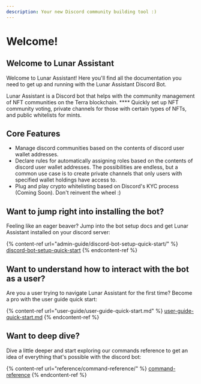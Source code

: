 ```yaml
---
description: Your new Discord community building tool :)
---
```


# Welcome!

## Welcome to Lunar Assistant

Welcome to Lunar Assistant! Here you'll find all the documentation you need to get up and running with the Lunar Assistant Discord Bot.

Lunar Assistant is a Discord bot that helps with the community management of NFT communities on the Terra blockchain. **** Quickly set up NFT community voting, private channels for those with certain types of NFTs, and public whitelists for mints.

## Core Features

* Manage discord communities based on the contents of discord user wallet addresses.
* Declare rules for automatically assigning roles based on the contents of discord user wallet addresses. The possibilities are endless, but a common use case is to create private channels that only users with specified wallet holdings have access to.
* Plug and play crypto whitelisting based on Discord's KYC process (Coming Soon). Don't reinvent the wheel :)

## Want to jump right into installing the bot?

Feeling like an eager beaver? Jump into the bot setup docs and get Lunar Assistant installed on your discord server:

{% content-ref url="admin-guide/discord-bot-setup-quick-start/" %}
[discord-bot-setup-quick-start](admin-guide/discord-bot-setup-quick-start/)
{% endcontent-ref %}

## Want to understand how to interact with the bot as a user?

Are you a user trying to navigate Lunar Assistant for the first time? Become a pro with the user guide quick start:

{% content-ref url="user-guide/user-guide-quick-start.md" %}
[user-guide-quick-start.md](user-guide/user-guide-quick-start.md)
{% endcontent-ref %}

## Want to deep dive?

Dive a little deeper and start exploring our commands reference to get an idea of everything that's possible with the discord bot:

{% content-ref url="reference/command-reference/" %}
[command-reference](reference/command-reference/)
{% endcontent-ref %}

